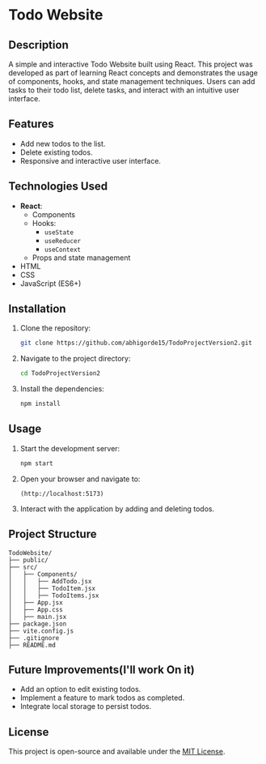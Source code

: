 # Todo Website

## Description
A simple and interactive Todo Website built using React. This project was developed as part of learning React concepts and demonstrates the usage of components, hooks, and state management techniques. Users can add tasks to their todo list, delete tasks, and interact with an intuitive user interface.

## Features
- Add new todos to the list.
- Delete existing todos.
- Responsive and interactive user interface.

## Technologies Used
- **React**:
  - Components
  - Hooks:
    - `useState`
    - `useReducer`
    - `useContext`
  - Props and state management
- HTML
- CSS
- JavaScript (ES6+)

## Installation

1. Clone the repository:
   ```bash
   git clone https://github.com/abhigorde15/TodoProjectVersion2.git
   ```
2. Navigate to the project directory:
   ```bash
   cd TodoProjectVersion2
   ```
3. Install the dependencies:
   ```bash
   npm install
   ```

## Usage

1. Start the development server:
   ```bash
   npm start
   ```
2. Open your browser and navigate to:
   ```
   (http://localhost:5173)
   ```
3. Interact with the application by adding and deleting todos.

## Project Structure
```
TodoWebsite/
├── public/
├── src/
│   ├── Components/
│   │   ├── AddTodo.jsx
│   │   ├── TodoItem.jsx
│   │   ├── TodoItems.jsx
│   ├── App.jsx
│   ├── App.css
│   ├── main.jsx
├── package.json
├── vite.config.js
├── .gitignore
├── README.md
```

## Future Improvements(I'll work On it)
- Add an option to edit existing todos.
- Implement a feature to mark todos as completed.
- Integrate local storage to persist todos.

## License
This project is open-source and available under the [MIT License](LICENSE).
